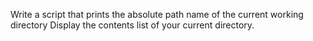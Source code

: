 Write a script that prints the absolute path name of the current working directory
Display the contents list of your current directory.
